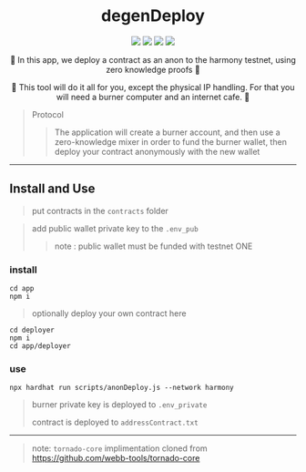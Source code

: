 
<h1 align="center">
  degenDeploy
</h1>

<p align="center">
  <img src="https://img.shields.io/badge/node-v16.14.0-orange"></img>
  <img src="https://img.shields.io/badge/npm-v8.3.1-pink"></img>
  <img src="https://img.shields.io/badge/circom-v2.0.3-blue"></img>
  <img src="https://img.shields.io/badge/rust-v1.59.0-green"></img>
</p>

<p align="center">🍄 In this app, we deploy a contract as an anon to the harmony testnet, using zero knowledge proofs 🍄</p>

<p align="center">🍄 This tool will do it all for you, except the physical IP handling. For that you will need a burner computer and an internet cafe. 🍄</p>

> Protocol 
> > The application will create a burner account, and then use a zero-knowledge mixer in order to fund the burner wallet, then deploy your contract anonymously with the new wallet

------------

## Install and Use

> put contracts in the `contracts` folder

> add public wallet private key to the `.env_pub`
> > note : public wallet must be funded with testnet ONE

### install

```
cd app
npm i
```

> optionally deploy your own contract here

```
cd deployer
npm i
cd app/deployer
```

### use 

```
npx hardhat run scripts/anonDeploy.js --network harmony
```
> burner private key is deployed to `.env_private`
> 
> contract is deployed to `addressContract.txt`

------------

> note: `tornado-core` implimentation cloned from https://github.com/webb-tools/tornado-core
